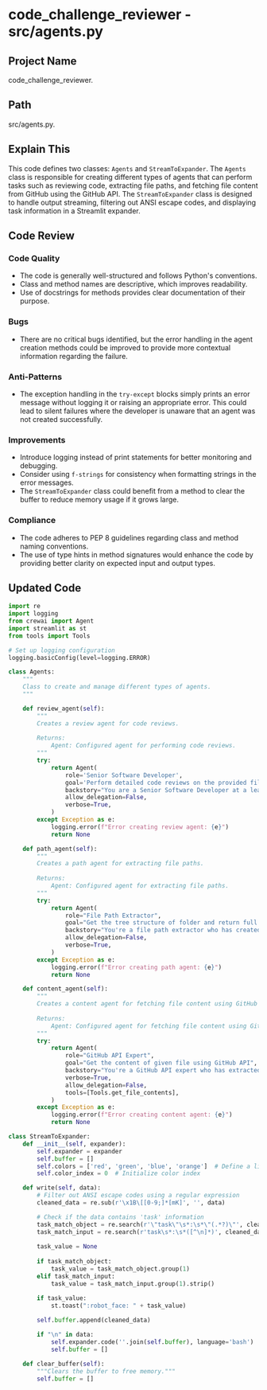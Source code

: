 

# code_challenge_reviewer - src/agents.py



## Project Name
code_challenge_reviewer.

## Path
src/agents.py.

## Explain This
This code defines two classes: `Agents` and `StreamToExpander`. The `Agents` class is responsible for creating different types of agents that can perform tasks such as reviewing code, extracting file paths, and fetching file content from GitHub using the GitHub API. The `StreamToExpander` class is designed to handle output streaming, filtering out ANSI escape codes, and displaying task information in a Streamlit expander.

## Code Review
### Code Quality
- The code is generally well-structured and follows Python's conventions. 
- Class and method names are descriptive, which improves readability.
- Use of docstrings for methods provides clear documentation of their purpose.

### Bugs
- There are no critical bugs identified, but the error handling in the agent creation methods could be improved to provide more contextual information regarding the failure.

### Anti-Patterns
- The exception handling in the `try-except` blocks simply prints an error message without logging it or raising an appropriate error. This could lead to silent failures where the developer is unaware that an agent was not created successfully.

### Improvements
- Introduce logging instead of print statements for better monitoring and debugging.
- Consider using `f-strings` for consistency when formatting strings in the error messages.
- The `StreamToExpander` class could benefit from a method to clear the buffer to reduce memory usage if it grows large.

### Compliance
- The code adheres to PEP 8 guidelines regarding class and method naming conventions.
- The use of type hints in method signatures would enhance the code by providing better clarity on expected input and output types.

## Updated Code
```python
import re
import logging
from crewai import Agent
import streamlit as st
from tools import Tools

# Set up logging configuration
logging.basicConfig(level=logging.ERROR)

class Agents:
    """
    Class to create and manage different types of agents.
    """

    def review_agent(self):
        """
        Creates a review agent for code reviews.
        
        Returns:
            Agent: Configured agent for performing code reviews.
        """
        try:
            return Agent(
                role='Senior Software Developer',
                goal='Perform detailed code reviews on the provided file to ensure it adheres to industry code quality standards. The code review should focus on the following aspects: evaluate code quality, identify bugs, spot anti-patterns, recommend improvements and ensure compliance.',
                backstory="You are a Senior Software Developer at a leading tech company, responsible for maintaining high code quality standards across the organization. As part of your role, you are tasked with conducting thorough code reviews on given file contents. Your goal is to ensure the code meets industry standards and follows best practices specific to the technologies in use.",
                allow_delegation=False,
                verbose=True,
            )
        except Exception as e:
            logging.error(f"Error creating review agent: {e}")
            return None

    def path_agent(self):
        """
        Creates a path agent for extracting file paths.
        
        Returns:
            Agent: Configured agent for extracting file paths.
        """
        try:
            return Agent(
                role="File Path Extractor",
                goal="Get the tree structure of folder and return full paths of the given file or files of given folder in array format",
                backstory="You're a file path extractor who has created several file paths from given tree structures",
                allow_delegation=False,
                verbose=True,
            )
        except Exception as e:
            logging.error(f"Error creating path agent: {e}")
            return None

    def content_agent(self):
        """
        Creates a content agent for fetching file content using GitHub API.
        
        Returns:
            Agent: Configured agent for fetching file content using GitHub API.
        """
        try:
            return Agent(
                role="GitHub API Expert",
                goal="Get the content of given file using GitHub API",
                backstory="You're a GitHub API expert who has extracted many file contents using GitHub's API",
                verbose=True,
                allow_delegation=False,
                tools=[Tools.get_file_contents],
            )
        except Exception as e:
            logging.error(f"Error creating content agent: {e}")
            return None

class StreamToExpander:
    def __init__(self, expander):
        self.expander = expander
        self.buffer = []
        self.colors = ['red', 'green', 'blue', 'orange']  # Define a list of colors
        self.color_index = 0  # Initialize color index

    def write(self, data):
        # Filter out ANSI escape codes using a regular expression
        cleaned_data = re.sub(r'\x1B\[[0-9;]*[mK]', '', data)

        # Check if the data contains 'task' information
        task_match_object = re.search(r'\"task\"\s*:\s*\"(.*?)\"', cleaned_data, re.IGNORECASE)
        task_match_input = re.search(r'task\s*:\s*([^\n]*)', cleaned_data, re.IGNORECASE)
        
        task_value = None
        
        if task_match_object:
            task_value = task_match_object.group(1)
        elif task_match_input:
            task_value = task_match_input.group(1).strip()

        if task_value:
            st.toast(":robot_face: " + task_value)
            
        self.buffer.append(cleaned_data)

        if "\n" in data:
            self.expander.code(''.join(self.buffer), language='bash')
            self.buffer = []

    def clear_buffer(self):
        """Clears the buffer to free memory."""
        self.buffer = []


